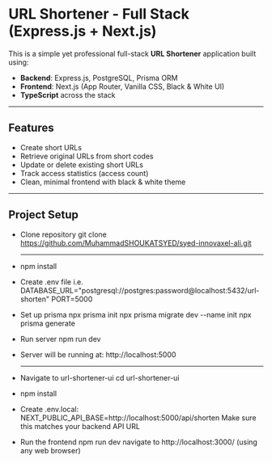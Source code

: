 # URL Shortener - Full Stack (Express.js + Next.js)

This is a simple yet professional full-stack **URL Shortener** application built using:

- **Backend**: Express.js, PostgreSQL, Prisma ORM
- **Frontend**: Next.js (App Router, Vanilla CSS, Black & White UI)
- **TypeScript** across the stack

---

## Features

- Create short URLs
- Retrieve original URLs from short codes
- Update or delete existing short URLs
- Track access statistics (access count)
- Clean, minimal frontend with black & white theme

---

## Project Setup
- Clone repository
  git clone https://github.com/MuhammadSHOUKATSYED/syed-innovaxel-ali.git

  --- 
  
- npm install
- Create .env file i.e.
  DATABASE_URL="postgresql://postgres:password@localhost:5432/url-shorten"
  PORT=5000
- Set up prisma
  npx prisma init
  npx prisma migrate dev --name init
  npx prisma generate
- Run server
  npm run dev
- Server will be running at: http://localhost:5000

  --- 

  
- Navigate to url-shortener-ui
  cd url-shortener-ui
- npm install
- Create .env.local:
  NEXT_PUBLIC_API_BASE=http://localhost:5000/api/shorten
  Make sure this matches your backend API URL
- Run the frontend
  npm run dev
  navigate to http://localhost:3000/  (using any web browser) 
